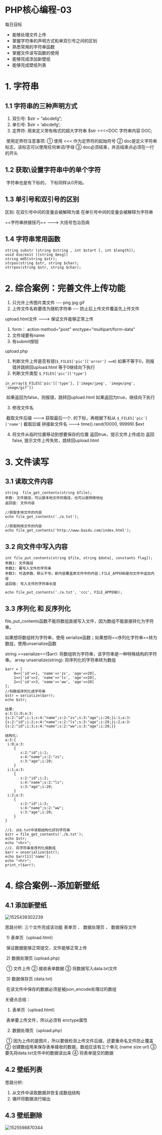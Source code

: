 # PHP核心编程-03

每日目标

- 能够处理文件上传
- 掌握字符串的声明方式和单双引号之间的区别
- 熟悉常用的字符串函数
- 掌握文件读写函数的使用
- 能够完成添加新壁纸
- 能够完成壁纸列表

# 1. 字符串

##  1.1 字符串的三种声明方式

   1) 双引号:   $str = “abcdefg”;
   2) 单引号:   $str = ‘abcdefg’;
   3) 定界符: 用来定义带有格式的超大字符串
          $str =<<<DOC
    	字符串内容
      DOC;

​    使用定界符注意事项:
	① 使用 <<< 作为定界符的起始符号
	    ② doc是定义字符串标志，该标志可以使用任何单词/字母
	③ doc必须结束，并且结束点必须在一行的开头

##  1.2 获取\设置字符串中的单个字符

​    字符串也是有下标的， 下标同样从0开始。



##  1.3 单引号和双引号的区别

 区别:
    在双引号中间的变量会被解释为值
    在单引号中间的变量会被解释为字符串

 

 ==字符串拼接技巧==   --->  大括号包治百病

 

 

##  1.4 字符串常用函数

```
string substr (string $string , int $start [, int $length]);
void die/exit ([string $msg])
string md5(string $str);
strpos(string $str, string $char);
strrpos(string $str, string $char);
```

 

# 2. 综合案例：完善文件上传功能

 1) 只允许上传图片类文件  ---  png  jpg  gif
 2) 上传文件名称要改为随机字符串  ---  防止后上传文件覆盖先上传文件

 

 upload.html文件  --->  保证文件能够正常上传

  1) form： action  method="post"  enctype="multipart/form-data"
  2) 文件域要有name
  3) 有submit按钮



  upload.php

   1) 判断文件上传是否有错(`$_FILES['pic']['error'] ==0`)
	如果不等于0，则报错并跳转回upload.html
	    等于0继续向下执行
   2) 判断文件类型  `$_FILES['pic']['type']`

​     `in_array($_FILES['pic']['type'], ['image/jpeg', 'image/png', 'image/gif'])`

​     如果返回为false，则报错，跳转回upload.html
     如果返回为true，继续向下执行

   3) 修改文件名

​      截取文件后缀 --->   获取最后一个. 的下标，再根据下标从 `$_FILES['pic']['name']` 截取后缀
      拼接新文件名 --->   time().rand(10000, 99999).$ext

   4) 将文件从临时位置移动到想要保存的位置
       返回true，提示文件上传成功
       返回false, 提示文件上传失败，跳转回upload.html

# 3. 文件读写

## 3.1 读取文件内容

```
string  file_get_contents(string $file);
参数: 文件路径，可以是本地文件的路径，也可以是网络地址
返回值: 文件内容

//获取本地文件的内容
echo file_get_contents('./a.txt');

//获取网络文件的内容
echo file_get_contents('http://www.baidu.com/index.html');
```

   

## 3.2 向文件中写入内容

```
int file_put_contents(string $file, string $data[, constants flag]);
参数1: 文件路径
参数2: 要写入文件的字符串
参数3: 可选参数，默认不写，新内容覆盖原文件中的内容；FILE_APPEND是向文件中追加内容
返回值: 写入文件的字符串长度

echo file_put_contents('./a.txt', 'ccc', FILE_APPEND);
```



## 3.3  序列化 和 反序列化

   file_put_contents函数不能将数组直接写入文件，因为数组不能直接转化为字符串。

   如果想将数组转为字符串，使用 serialize函数；如果想将==序列化字符串==转为数组，使用unserialize函数

   string  ==serialize==($arr):  将数组转为字符串，该字符串是一种特殊结构的字符串。
   array  unserialize(string): 将序列化的字符串转为数组

   

```
$arr = [
    0=>['id'=>1, 'name'=>'zs', 'age'=>20],
    1=>['id'=>2, 'name'=>'ls', 'age'=>20],
    2=>['id'=>3, 'name'=>'ww', 'age'=>20]
];
//将数组序列化成字符串
$str = serialize($arr);
echo $str;

结果:
a:3:{i:0;a:3:{s:2:"id";i:1;s:4:"name";s:2:"zs";s:3:"age";i:20;}i:1;a:3:{s:2:"id";i:2;s:4:"name";s:2:"ls";s:3:"age";i:20;}i:2;a:3:{s:2:"id";i:3;s:4:"name";s:2:"ww";s:3:"age";i:20;}}

结构化:
a:3:{
 i:0;a:3:
	{
	   s:2:"id";i:1;
	   s:4:"name";s:2:"zs";
	   s:3:"age";i:20;
 	}
 i:1;a:3:
	{
	   s:2:"id";i:2;
	   s:4:"name";s:2:"ls";
	   s:3:"age";i:20;
	}
 i:2;a:3:
	{
	   s:2:"id";i:3;
	   s:4:"name";s:2:"ww";
	   s:3:"age";i:20;
	}
}
```



```
//1. 从b.txt中读取结构化好的字符串
$str = file_get_contents('./b.txt');
echo $str;
echo "<hr>";
//2. 将字符串发序列化成数组
$arr = unserialize($str);
echo $arr[1]['name'];
echo "<hr>";
print_r($arr);
```



# 4. 综合案例--添加新壁纸

## 4.1 添加新壁纸

![1525439302239](assets/1525439302239.png)

 思路分析:  三个文件完成该功能    表单页 、 数据处理页 、 数据保存文件

​    1) 表单页（upload.html）

​         保证数据能够正常提交，文件能够正常上传

​    2) 数据处理页 (upload.php)

​	① 文件上传
	② 接收表单数据
	③ 将数据写入data.txt文件

​    3) 数据保存页 (data.txt)

​        在该文件中保存的数据必须是被json_encode处理过的数组

 

 

  关键点总结：

  1) 表单页（upload.html）

​     表单要上传文件，所以必须有  enctype属性

  2) 数据处理页（upload.php）

​     ① 因为上传的是图片，所以要做检测上传文件后缀，还要重命名文件防止覆盖
     ② 创建数组用来保存表单接收的数据，数组应该有三个单元 (name  size  url)
     ③ 要先将data.txt文件中的数据读出来
     ④ 将表单提交的数据



## 4.2 壁纸列表

思路分析:
  1) 从文件中读取数据并恢复成数组结构
  2) 循环将数据进行输出



## 4.3 壁纸删除

![1525598870344](assets/1525598870344.png)



